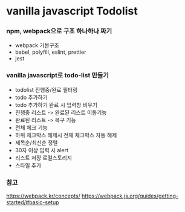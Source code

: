 # vanilla javascript Todolist

### npm, webpack으로 구조 하나하나 짜기

- webpack 기본구조
- babel, polyfill, eslint, prettier
- jest

### vanilla javascript로 todo-list 만들기

- todolist 진행중/완료 필터링
- todo 추가하기
- todo 추가하기 완료 시 입력창 비우기
- 진행중 리스트 -> 완료된 리스트 이동기능
- 완료된 리스트 -> 복구 기능
- 전체 체크 기능
- 하위 체크박스 해제시 전체 체크박스 자동 해제
- 제목순/최신순 정렬
- 30자 이상 입력 시 alert
- 리스트 저장 로컬스토리지
- 스타일 추가

### 참고

https://webpack.kr/concepts/
https://webpack.js.org/guides/getting-started/#basic-setup
